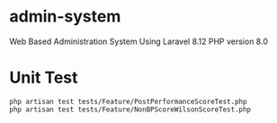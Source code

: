 # admin-system
Web Based Administration System
Using Laravel 8.12
PHP version 8.0

# Unit Test
	php artisan test tests/Feature/PostPerformanceScoreTest.php
	php artisan test tests/Feature/NonBPScoreWilsonScoreTest.php